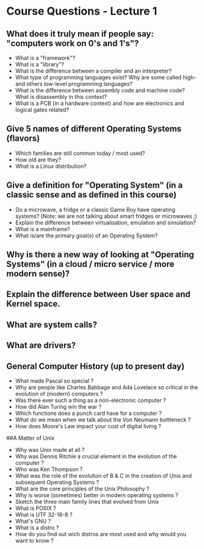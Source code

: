 # Course Questions - Lecture 1 

## What does it truly mean if people say: "computers work on 0's and 1's"?

- What is a "framework"?
- What is a "library"?
- What is the difference between a compiler and an interpreter?
- What type of programming languages exist? Why are some called high- and others low-level programming languages?
- What is the difference between assembly code and machine code? What is disassembly in this context?
- What is a PCB (in a hardware context) and how are electronics and logical gates related? 

## Give 5 names of different Operating Systems (flavors)

- Which families are still common today / most used?
- How old are they?
- What is a Linux distribution?

## Give a definition for "Operating System" (in a classic sense and as defined in this course)

- Do a microwave, a fridge or a classic Game Boy have operating systems? (Note: we are not talking about smart fridges or microwaves ;)
- Explain the difference between virtualisation, emulation and simulation?
- What is a mainframe?
- What is/are the primary goal(s) of an Operating System?

## Why is there a new way of looking at "Operating Systems" (in a cloud / micro service / more modern sense)?

## Explain the difference between User space and Kernel space.

## What are system calls?

## What are drivers?

## General Computer History (up to present day)

- What made Pascal so special ?
- Why are people like Charles Babbage and Ada Lovelace so critical in the evolution of (modern) computers ?
- Was there ever such a thing as a non-electronic computer ?
- How did Alan Turing win the war ?
- Which functions does a punch card have for a computer ?
- What do we mean when we talk about the Von Neumann bottleneck ?
- How does Moore's Law impact your cost of digital living ?

##A Matter of Unix

- Why was Unix made at all ?
- Why was Dennis Ritchie a crucial element in the evolution of the computer ?
- Who was Ken Thompson ?
- What was the role of the evolution of B & C in the creation of Unix and subsequent Operating Systems ?
- What are the core principles of the Unix Philosophy ?
- Why is worse (sometimes) better in modern operating systems ?
- Sketch the three main family lines that evolved from Unix
- What is POSIX ?
- What is UTF 32-16-8 ?
- What's GNU ?
- What is a distro ?
- How do you find out wich distros are most used and why would you want to know ?
